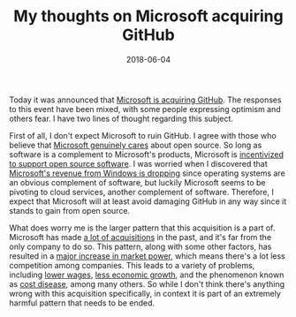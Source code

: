 ﻿---
layout: post
title: "My thoughts on Microsoft acquiring GitHub"
date: 2018-06-04
---
Today it was announced that [Microsoft is acquiring GitHub](https://www.theverge.com/2018/6/4/17422788/microsoft-github-acquisition-official-deal). The responses to this event have been mixed, with some people expressing optimism and others fear. I have two lines of thought regarding this subject.

First of all, I don't expect Microsoft to ruin GitHub. I agree with those who believe that [Microsoft genuinely cares](https://dev.to/resir014/the-microsoft-thing-cb) about open source. So long as software is a complement to Microsoft's products, Microsoft is [incentivized to support open source software](https://www.gwern.net/Complement). I was worried when I discovered that [Microsoft's revenue from Windows is dropping](https://www.geekwire.com/2016/this-is-the-new-microsoft-windows-slips-to-no-3-as-company-shifts-to-the-cloud/) since operating systems are an obvious complement of software, but luckily Microsoft seems to be pivoting to cloud services, another complement of software. Therefore, I expect that Microsoft will at least avoid damaging GitHub in any way since it stands to gain from open source.

What does worry me is the larger pattern that this acquisition is a part of. Microsoft has made [a lot of acquisitions](https://en.wikipedia.org/wiki/List_of_mergers_and_acquisitions_by_Microsoft#Key_acquisitions) in the past, and it's far from the only company to do so. This pattern, along with some other factors, has resulted in a [major increase in market power](https://srconstantin.wordpress.com/2018/05/31/monopoly-a-manifesto-and-fact-post/), which means there's a lot less competition among companies. This leads to a variety of problems, including [lower wages](http://rooseveltinstitute.org/how-widespread-labor-monopsony-some-new-results-suggest-its-pervasive/), [less economic growth](https://www.bloomberg.com/view/articles/2017-09-01/america-s-superstar-companies-are-a-drag-on-growth), and the phenomenon known as [cost disease](https://slatestarcodex.com/2017/02/09/considerations-on-cost-disease/), among many others. So while I don't think there's anything wrong with this acquisition specifically, in context it is part of an extremely harmful pattern that needs to be ended.
